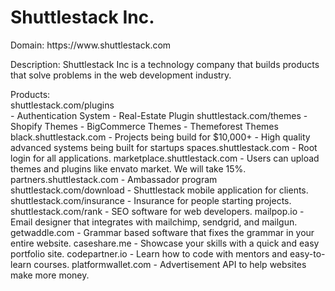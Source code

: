 <h1>Shuttlestack Inc.</h1>

<p>Domain: https://www.shuttlestack.com</p>

<p>Description: Shuttlestack Inc is a technology company that builds products that solve problems in the web development industry.</p> 

<p>Products:
<br/>
shuttlestack.com/plugins<br />
	- Authentication System
	- Real-Estate Plugin
shuttlestack.com/themes
	- Shopify Themes
	- BigCommerce Themes
	- Themeforest Themes
black.shuttlestack.com
	- Projects being build for $10,000+
	- High quality advanced systems being built for startups
spaces.shuttlestack.com
	- Root login for all applications.
marketplace.shuttlestack.com
	- Users can upload themes and plugins like envato market. We will take 15%.
partners.shuttlestack.com
	- Ambassador program
shuttlestack.com/download
	- Shuttlestack mobile application for clients.
shuttlestack.com/insurance
	- Insurance for people starting projects.	
shuttlestack.com/rank
	- SEO software for web developers.
mailpop.io
	- Email designer that integrates with mailchimp, sendgrid, and mailgun.
getwaddle.com
	- Grammar based software that fixes the grammar in your entire website.
caseshare.me
	- Showcase your skills with a quick and easy portfolio site.
codepartner.io
	- Learn how to code with mentors and easy-to-learn courses.
platformwallet.com
	- Advertisement API to help websites make more money.
</p>